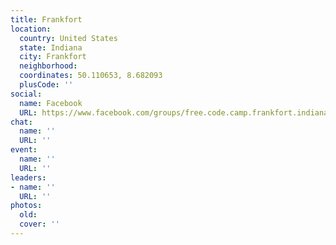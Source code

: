 ```yaml
---
title: Frankfort
location:
  country: United States
  state: Indiana
  city: Frankfort
  neighborhood: 
  coordinates: 50.110653, 8.682093
  plusCode: ''
social:
  name: Facebook
  URL: https://www.facebook.com/groups/free.code.camp.frankfort.indiana
chat:
  name: ''
  URL: ''
event:
  name: ''
  URL: ''
leaders:
- name: ''
  URL: ''
photos:
  old: 
  cover: ''
---
```

